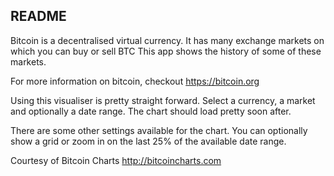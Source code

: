 ## README

Bitcoin is a decentralised virtual currency. It has many exchange markets on which you can buy or sell BTC This app shows the history of some of these markets.

For more information on bitcoin, checkout <https://bitcoin.org>

Using this visualiser is pretty straight forward. Select a currency, a market and optionally a date range. The chart should load pretty soon after.

There are some other settings available for the chart. You can optionally show a grid or zoom in on the last 25% of the available date range.

Courtesy of Bitcoin Charts <http://bitcoincharts.com>
